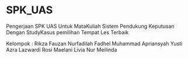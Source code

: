 # SPK_UAS
Pengerjaan SPK UAS Untuk MataKuliah Sistem Pendukung Keputusan Dengan StudyKasus pemilihan Tempat Les Terbaik

Kelompok :
Rikza Fauzan Nurfadilah
Fadhel Muhammad Apriansyah
Yusti Azra Lazwardi
Rosi Maelani
Livia Nur Meilinda
